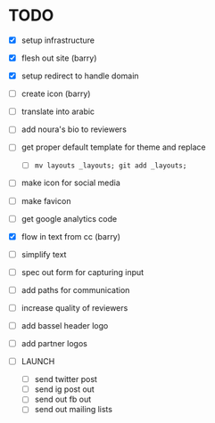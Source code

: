 # TODO

- [x] setup infrastructure
- [x] flesh out site (barry)
- [x] setup redirect to handle domain
- [ ] create icon (barry)
- [ ] translate into arabic
- [ ] add noura's bio to reviewers

- [ ] get proper default template for theme and replace 
  - [ ] `mv layouts _layouts; git add _layouts;`
- [ ] make icon for social media
- [ ] make favicon
- [ ] get google analytics code
- [x] flow in text from cc (barry)
- [ ] simplify text
- [ ] spec out form for capturing input
- [ ] add paths for communication
- [ ] increase quality of reviewers
- [ ] add bassel header logo
- [ ] add partner logos

- [ ] LAUNCH
  - [ ] send twitter post
  - [ ] send ig post out
  - [ ] send out fb out
  - [ ] send out mailing lists
